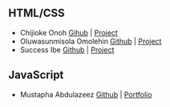 ## HTML/CSS
* Chijioke Onoh [Gihub](https://github.com/chijiokeonoh) | [Project](https://chijiokeonoh.github.io/portfolio/)
* Oluwasunmisola Omolehin [Github](https://github.com/Emmie-hub/portfolio) | [Project](https://emmie-hub.github.io/portfolio/)
* Success Ibe [Github](https://github.com/success-mildred/portfolio) | [Project](https://success-mildred.github.io/portfolio/)
## JavaScript
* Mustapha Abdulazeez [Github](https://github.com/mustazeez06) | [Portfolio](https://mustazeez06.github.io/javascript-project/)
